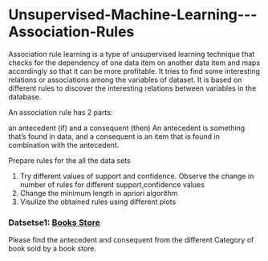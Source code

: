 # Unsupervised-Machine-Learning---Association-Rules
Association rule learning is a type of unsupervised learning technique that checks for the dependency of one data item on another data item and maps accordingly so that it can be more profitable. It tries to find some interesting relations or associations among the variables of dataset. It is based on different rules to discover the interesting relations between variables in the database.

An association rule has 2 parts:

an antecedent (if) and
a consequent (then)
An antecedent is something that’s found in data, and a consequent is an item that is found in combination with the antecedent. 

Prepare rules for the all the data sets 
1) Try different values of support and confidence. Observe the change in number of rules for different support,confidence values
2) Change the minimum length in apriori algorithm
3) Visulize the obtained rules using different plots 

### Datsetse1: [Books Store](https://github.com/D4Danny/Association-Rule-Mining/blob/main/Association%20Rules%20for%20BOOKS.ipynb)


Please find the antecedent and consequent from the different Category of book sold by a book store.


